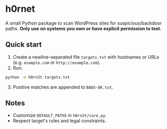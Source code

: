 # h0rnet

A small Python package to scan WordPress sites for suspicious/backdoor paths.
**Only use on systems you own or have explicit permission to test.**

## Quick start

1. Create a newline-separated file `targets.txt` with hostnames or URLs (e.g. `example.com` or `http://example.com`).
2. Run:

```bash
python -m h0rn3t targets.txt
```

3. Positive matches are appended to `BADS-OK.txt`.

## Notes
- Customize `DEFAULT_PATHS` in `h0rn3t/core.py`.
- Respect target's rules and legal constraints.
